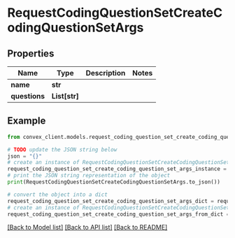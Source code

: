 # RequestCodingQuestionSetCreateCodingQuestionSetArgs


## Properties

Name | Type | Description | Notes
------------ | ------------- | ------------- | -------------
**name** | **str** |  | 
**questions** | **List[str]** |  | 

## Example

```python
from convex_client.models.request_coding_question_set_create_coding_question_set_args import RequestCodingQuestionSetCreateCodingQuestionSetArgs

# TODO update the JSON string below
json = "{}"
# create an instance of RequestCodingQuestionSetCreateCodingQuestionSetArgs from a JSON string
request_coding_question_set_create_coding_question_set_args_instance = RequestCodingQuestionSetCreateCodingQuestionSetArgs.from_json(json)
# print the JSON string representation of the object
print(RequestCodingQuestionSetCreateCodingQuestionSetArgs.to_json())

# convert the object into a dict
request_coding_question_set_create_coding_question_set_args_dict = request_coding_question_set_create_coding_question_set_args_instance.to_dict()
# create an instance of RequestCodingQuestionSetCreateCodingQuestionSetArgs from a dict
request_coding_question_set_create_coding_question_set_args_from_dict = RequestCodingQuestionSetCreateCodingQuestionSetArgs.from_dict(request_coding_question_set_create_coding_question_set_args_dict)
```
[[Back to Model list]](../README.md#documentation-for-models) [[Back to API list]](../README.md#documentation-for-api-endpoints) [[Back to README]](../README.md)


